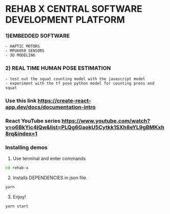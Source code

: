 # REHAB X CENTRAL SOFTWARE DEVELOPMENT PLATFORM
###  1)EMBEDDED SOFTWARE  
    - HAPTIC MOTORS
    - MPU6050 SENSORS
    - 3D MODELING
###  2) REAL TIME HUMAN POSE ESTIMATION
    - test out the squat counting model with the javascript model
    - experiment with the tf pose python model for counting press and squat


### Use this link https://create-react-app.dev/docs/documentation-intro

### React YouTube series https://www.youtube.com/watch?v=o6BkYic4jQw&list=PLQg6GaokU5Cytkk1SXh8eYL9gBMKxh8rq&index=1

### Installing demos

1. Use terminal and enter commands
```sh
cd rehab-x
```
2. Installs DEPENDENCIES in json file.
```sh
yarn
```
3. Enjoy!
```sh
yarn start
```
